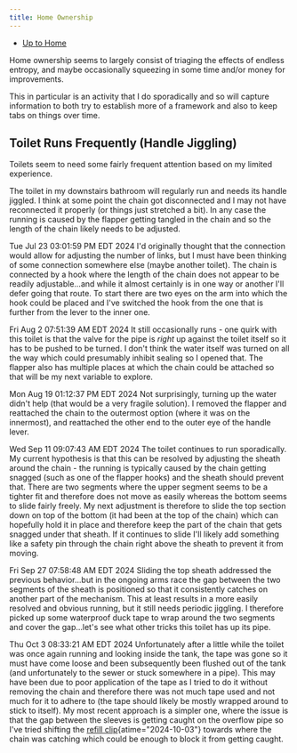 ```yaml
---
title: Home Ownership
---
```


- [Up to Home](./)

Home ownership seems to largely consist of triaging the
effects of endless entropy, and maybe occasionally squeezing
in some time and/or money for improvements.

This in particular is an activity that I do sporadically and
so will capture information to both try to establish more of
a framework and also to keep tabs on things over time.

## Toilet Runs Frequently (Handle Jiggling)

Toilets seem to need some fairly frequent attention based
on my limited experience.

The toilet in my downstairs bathroom will regularly run and
needs its handle jiggled. I think at some point the chain
got disconnected and I may not have reconnected it properly
(or things just stretched a bit). In any case the running
is caused by the flapper getting tangled in the chain and
so the length of the chain likely needs to be adjusted.

Tue Jul 23 03:01:59 PM EDT 2024
I'd originally thought that the connection would allow for
adjusting the number of links, but I must have been thinking
of some connection somewhere else (maybe another toilet).
The chain is connected by a hook where the length of the
chain does not appear to be readily adjustable...and while
it almost certainly is in one way or another I'll defer
going that route. To start there are two eyes on the arm
into which the hook could be placed and I've switched the hook
from the one that is further from the lever to the inner one.

Fri Aug  2 07:51:39 AM EDT 2024
It still occasionally runs - one quirk with this toilet is that
the valve for the pipe is _right_ up against the toilet itself
so it has to be pushed to be turned. I don't think the water
itself was turned on all the way which could presumably inhibit
sealing so I opened that. The flapper also has multiple places
at which the chain could be attached so that will be my next
variable to explore.

Mon Aug 19 01:12:37 PM EDT 2024
Not surprisingly, turning up the water didn't help (that would be
a very fragile solution). I removed the flapper and reattached
the chain to the outermost option (where it was on the innermost),
and reattached the other end to the outer eye of the handle lever.

Wed Sep 11 09:07:43 AM EDT 2024
The toilet continues to run sporadically. My current hypothesis is
that this can be resolved by adjusting the sheath around the chain -
the running is typically caused by the chain getting snagged
(such as one of the flapper hooks) and the sheath should prevent that.
There are two segments where the upper segment seems to be a
tighter fit and therefore does not move as easily whereas the bottom
seems to slide fairly freely. My next adjustment is therefore to
slide the top section down on top of the bottom (it had been at
the top of the chain) which can hopefully hold it in place and
therefore keep the part of the chain that gets snagged under
that sheath. If it continues to slide I'll likely add something
like a safety pin through the chain right above the sheath to
prevent it from moving.

Fri Sep 27 07:58:48 AM EDT 2024
Sliding the top sheath addressed the previous behavior...but in
the ongoing arms race the gap between the two segments of the
sheath is positioned so that it consistently catches on another
part of the mechanism. This at least results in a more easily
resolved and obvious running, but it still needs periodic jiggling.
I therefore picked up some waterproof duck tape to wrap around the
two segments and cover the gap...let's see what other tricks
this toilet has up its pipe.

Thu Oct  3 08:33:21 AM EDT 2024
Unfortunately after a little while the toilet was once again
running and looking inside the tank, the tape was gone so
it must have come loose and been subsequently been flushed
out of the tank (and unfortunately to the sewer or stuck
somewhere in a pipe). This may have been due to poor application
of the tape as I tried to do it without removing the chain
and therefore there was not much tape used and not much for
it to adhere to (the tape should likely be mostly wrapped
around to stick to itself). My most recent approach is a
simpler one, where the issue is that the gap between the
sleeves is getting caught on the overflow pipe so I've
tried shifting the
[refill clip](https://www.fluidmaster.com/toilet-problems/identifying-parts-of-a-toilet/ "Toilet Parts in Tank | Toilet Replacement Parts | Fluidmaster"){atime="2024-10-03"}
towards where the chain was catching which could be enough
to block it from getting caught.
